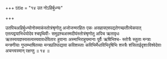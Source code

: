+++
title = "१४ उत नोऽहिर्बुध्न्यः"

+++

उतपिचअहिर्बुध्न्योनोस्माकंस्तोत्रंश्रृणोतु अजोजन्मरहितः एकः असहायएवपद्यतेगच्छतीत्येकपात् एतत्पद्वयाभिधेयोदेव श्चपृथिवी- समुद्रश्चअस्मदीयंस्तोत्रंश्रृणोतु अपिच ऋतावृधः ऋतस्ययज्ञस्यसत्यस्यवावर्धयितारः हुवानाः अस्माभिराहूयमानाः पूर्वैः ऋषिभिश्च- स्तोत्रैः स्तुताः मन्त्राः मन्त्रणीयाः गुप्तम्भाषितव्याः मन्त्रप्रतिपाद्यावा कविशस्ताः कविभिर्मेधाविभिरृषिभिः शस्त्रैः शंसिताईदृशाःविश्वेदेवाः अचन्त्वस्मान् रक्षन्तु ॥ १४ ॥